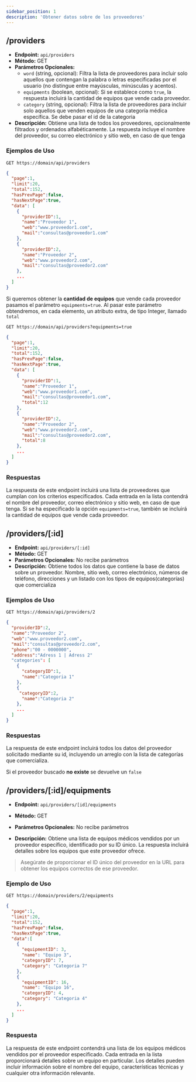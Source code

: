 ```yaml
---
sidebar_position: 1
description: 'Obtener datos sobre de los proveedores'
---
```


## /providers

- **Endpoint:** `api/providers`
- **Método:** GET
- **Parámetros Opcionales:**
  - `word` (string, opcional): Filtra la lista de proveedores para incluir solo aquellos que contengan la palabra o letras especificadas por el usuario (no distingue entre mayúsculas, minúsculas y acentos).
  - `equipments` (boolean, opcional): Si se establece como `true`, la respuesta incluirá la cantidad de equipos que vende cada proveedor.
  - `category` (string, opcional): Filtra la lista de proveedores para incluir solo aquellos que venden equipos de una categoría médica específica. Se debe pasar el id de la categoria
- **Descripción:** Obtiene una lista de todos los proveedores, opcionalmente filtrados y ordenados alfabéticamente. La respuesta incluye el nombre del proveedor, su correo electrónico y sitio web, en caso de que tenga

### Ejemplos de Uso

```http
GET https://domain/api/providers
```

```json
{
  "page":1,
  "limit":20,
  "total":152,
  "hasPrevPage":false,
  "hasNextPage":true,
  "data": [
    {
      "providerID":1,
      "name":"Proveedor 1",
      "web":"www.proveedor1.com",
      "mail":"consultas@proveedor1.com"
    },
    {
      "providerID":2,
      "name":"Proveedor 2",
      "web":"www.proveedor2.com",
      "mail":"consultas@proveedor2.com"
    },
    ...
  ]
}
```

Si queremos obtener la **cantidad de equipos** que vende cada proveedor pasamos el parámetro `equipments=true`. Al pasar este parámetro obtendremos, en cada elemento, un atributo extra, de tipo Integer, llamado `total`

```http
GET https://domain/api/providers?equipments=true
```

```json
{
  "page":1,
  "limit":20,
  "total":152,
  "hasPrevPage":false,
  "hasNextPage":true,
  "data": [
    {
      "providerID":1,
      "name":"Proveedor 1",
      "web":"www.proveedor1.com",
      "mail":"consultas@proveedor1.com",
      "total":12
    },
    {
      "providerID":2,
      "name":"Proveedor 2",
      "web":"www.proveedor2.com",
      "mail":"consultas@proveedor2.com",
      "total":8
    },
    ...
  ]
}
```

### Respuestas

La respuesta de este endpoint incluirá una lista de proveedores que cumplan con los criterios especificados. Cada entrada en la lista contendrá el nombre del proveedor, correo electrónico y sitio web, en caso de que tenga. Si se ha especificado la opción `equipments=true`, también se incluirá la cantidad de equipos que vende cada proveedor.


## /providers/[:id]

- **Endpoint:** `api/providers/[:id]`
- **Método:** GET
- **Parámetros Opcionales:** No recibe parámetros
- **Descripción:** Obtiene todos los datos que contiene la base de datos sobre un proveedor. Nombre, sitio web, correo electrónico, números de teléfono, direcciones y un listado con los tipos de equipos(categorías) que comercializa

### Ejemplos de Uso

```http
GET https://domain/api/providers/2
```

```json
{
  "providerID":2,
  "name":"Proveedor 2",
  "web":"www.proveedor2.com",
  "mail":"consultas@proveedor2.com",
  "phone":"00 - 0000000",
  "address":"Adress 1 | Adress 2"
  "categories": [
    {
      "categoryID":1,
      "name":"Categoria 1"
    },
    {
     "categoryID":2,
      "name":"Categoria 2"
    },
    ...
  ]
}
```

### Respuestas
La respuesta de este endpoint incluirá todos los datos del proveedor solicitado mediante su id, incluyendo un arreglo con la lista de categorías que comercializa.

Si el proveedor buscado **no existe** se devuelve un `false`


## /providers/[:id]/equipments

- **Endpoint:** `api/providers/[id]/equipments`
- **Método:** GET
- **Parámetros Opcionales:** No recibe parámetros
  
- **Descripción:** Obtiene una lista de equipos médicos vendidos por un proveedor específico, identificado por su ID único. La respuesta incluirá detalles sobre los equipos que este proveedor ofrece.

> Asegúrate de proporcionar el ID único del proveedor en la URL para obtener los equipos correctos de ese proveedor.

### Ejemplo de Uso

```http
GET https://domain/providers/2/equipments
```

```json
{ 
  "page":1,
  "limit":20,
  "total":152,
  "hasPrevPage":false,
  "hasNextPage":true,
  "data":[
    {
      "equipmentID": 3,
      "name": "Equipo 3",
      "categoryID": 7,
      "category": "Categoria 7"
    },
    {
      "equipmentID": 16,
      "name": "Equipo 16",
      "categoryID": 4,
      "category": "Categoria 4"
    },
    ...
  ]
}
```

### Respuesta

La respuesta de este endpoint contendrá una lista de los equipos médicos vendidos por el proveedor especificado. Cada entrada en la lista proporcionará detalles sobre un equipo en particular. Los detalles pueden incluir información sobre el nombre del equipo, características técnicas y cualquier otra información relevante.